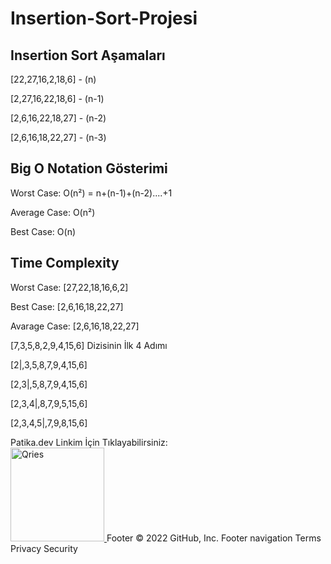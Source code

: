 # Insertion-Sort-Projesi

## Insertion Sort Aşamaları

[22,27,16,2,18,6] - (n)

[2,27,16,22,18,6] - (n-1)

[2,6,16,22,18,27] - (n-2)

[2,6,16,18,22,27] - (n-3)

## Big O Notation Gösterimi

Worst Case: O(n²) = n+(n-1)+(n-2)....+1

Average Case: O(n²)

Best Case: O(n)

## Time Complexity

Worst Case: [27,22,18,16,6,2]

Best Case: [2,6,16,18,22,27]

Avarage Case: [2,6,16,18,22,27]

[7,3,5,8,2,9,4,15,6] Dizisinin İlk 4 Adımı

[2|,3,5,8,7,9,4,15,6]

[2,3|,5,8,7,9,4,15,6]

[2,3,4|,8,7,9,5,15,6]

[2,3,4,5|,7,9,8,15,6]

<!DOCTYPE html>
<html>
   <head>

   </head>
   <body>
      Patika.dev Linkim İçin Tıklayabilirsiniz:<br>
      <a href="https://app.patika.dev/bpolat">
         <img alt="Qries" src="https://patika-prod.s3.eu-central-1.amazonaws.com/staticFiles/patikaLogo.png"
         width="150" height="150">
      </a>
   </body>
</html>
Footer
© 2022 GitHub, Inc.
Footer navigation
Terms
Privacy
Security
